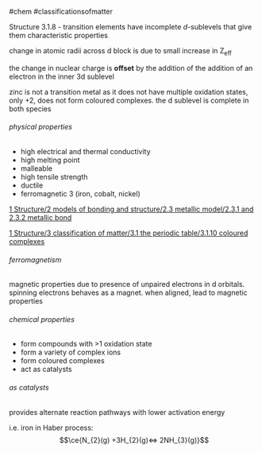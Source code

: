 #chem #classificationsofmatter  
  
Structure 3.1.8 - transition elements have incomplete $d$-sublevels that give them characteristic properties  
  
change in atomic radii across $\text{d}$ block is due to small increase in $\text{Z}_{\text{eff}}$  
  
the change in nuclear charge is **offset** by the addition of the addition of an electron in the inner $3\text{d}$ sublevel  
  
zinc is not a transition metal as it does not have multiple oxidation states, only +2, does not form coloured complexes. the $\text{d}$ sublevel is complete in both species  
  
###### physical properties  
- high electrical and thermal conductivity  
- high melting point  
- malleable  
- high tensile strength  
- ductile  
- ferromagnetic 3 (iron, cobalt, nickel)  
  
[1 Structure/2 models of bonding and structure/2.3 metallic model/2.3.1 and 2.3.2 metallic bond](/1%20Structure/2%20models%20of%20bonding%20and%20structure/2.3%20metallic%20model/2.3.1%20and%202.3.2%20metallic%20bond.md)  
  
[1 Structure/3 classification of matter/3.1 the periodic table/3.1.10 coloured complexes](/1%20Structure/3%20classification%20of%20matter/3.1%20the%20periodic%20table/3.1.10%20coloured%20complexes.md)  
###### ferromagnetism  
magnetic properties due to presence of unpaired electrons in $\text{d}$ orbitals. spinning electrons behaves as a magnet. when aligned, lead to magnetic properties  
  
###### chemical properties  
- form compounds with >1 oxidation state  
- form a variety of complex ions  
- form coloured complexes  
- act as catalysts  
  
###### as catalysts  
provides alternate reaction pathways with lower activation energy  
  
i.e. iron in Haber process:  
$$\ce{N_{2}(g) +3H_{2}(g)<=> 2NH_{3}(g)}$$  
